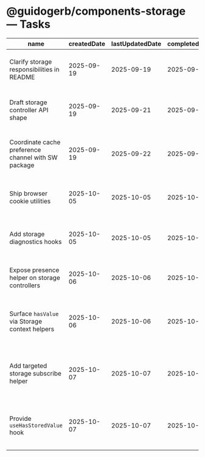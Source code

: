 # @guidogerb/components-storage — Tasks

| name                                                | createdDate | lastUpdatedDate | completedDate | status   | description                                                                                                                      |
| --------------------------------------------------- | ----------- | --------------- | ------------- | -------- | -------------------------------------------------------------------------------------------------------------------------------- |
| Clarify storage responsibilities in README          | 2025-09-19  | 2025-09-19      | 2025-09-19    | complete | Documented the persistence scope, planned APIs, and coordination with the service worker helpers.                                |
| Draft storage controller API shape                  | 2025-09-19  | 2025-09-21      | 2025-09-21    | complete | Finalize method signatures for `createStorageController`, cookie helpers, and SSR fallbacks before coding.                       |
| Coordinate cache preference channel with SW package | 2025-09-19  | 2025-09-22      | 2025-09-22    | complete | Ship the shared cache preference channel that persists toggles and broadcasts them to `@guidogerb/components-sw`.                |
| Ship browser cookie utilities                       | 2025-10-05  | 2025-10-05      | 2025-10-05    | complete | Added cookie parsing, serialization, and mutation helpers with attribute-aware APIs and tests.                                   |
| Add storage diagnostics hooks                       | 2025-10-05  | 2025-10-05      | 2025-10-05    | complete | Exposed optional diagnostics callbacks to trace set/remove/clear events and fallback handling in controllers.                    |
| Expose presence helper on storage controllers       | 2025-10-06  | 2025-10-06      | 2025-10-06    | complete | Added a `has` method to `createStorageController` so callers can check for persisted keys without triggering JSON parsing.       |
| Surface `hasValue` via Storage context helpers      | 2025-10-06  | 2025-10-06      | 2025-10-06    | complete | Extended the Storage provider to expose a `hasValue` helper, documented the API, and covered the behaviour with component tests. |
| Add targeted storage subscribe helper               | 2025-10-07  | 2025-10-07      | 2025-10-07    | complete | Introduced `subscribeToValue` so consumers can observe individual keys with presence metadata without manual event filtering.    |
| Provide `useHasStoredValue` hook                    | 2025-10-07  | 2025-10-07      | 2025-10-07    | complete | Added a React hook that tracks whether a key is persisted, reacts to storage events, and works across configured storage areas.  |
